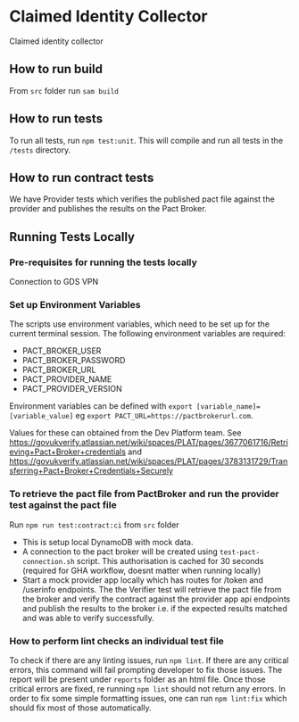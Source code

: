 # Claimed Identity Collector

Claimed identity collector

## How to run build

From `src` folder run `sam build` 

## How to run tests

To run all tests, run `npm test:unit`. This will compile and run all tests in the `/tests` directory.

## How to run contract tests

We have Provider tests which verifies the published pact file against the provider and publishes the results on the Pact Broker.
## Running Tests Locally
### Pre-requisites for running the tests locally

Connection to GDS VPN

### Set up Environment Variables
The scripts use environment variables, which need to be set up for the current terminal session.
The following environment variables are required:
- PACT_BROKER_USER
- PACT_BROKER_PASSWORD
- PACT_BROKER_URL
- PACT_PROVIDER_NAME
- PACT_PROVIDER_VERSION

Environment variables can be defined with `export [variable_name]=[variable_value]` eg `export PACT_URL=https://pactbrokerurl.com`.

Values for these can obtained from the Dev Platform team. See https://govukverify.atlassian.net/wiki/spaces/PLAT/pages/3677061716/Retrieving+Pact+Broker+credentials and https://govukverify.atlassian.net/wiki/spaces/PLAT/pages/3783131729/Transferring+Pact+Broker+Credentials+Securely

### To retrieve the pact file from PactBroker and run the provider test against the pact file
Run `npm run test:contract:ci` from `src` folder<br>

- This is setup local DynamoDB with mock data.
- A connection to the pact broker will be created using `test-pact-connection.sh` script. This authorisation is cached for 30 seconds (required for GHA workflow, doesnt matter when running locally)
- Start a mock provider app locally which has routes for /token and /userinfo endpoints.
The the Verifier test will retrieve the pact file from the broker and verify the contract against the provider app api endpoints and publish the results to the broker i.e. if the expected results matched and was able to verify successfully.

### How to perform lint checks an individual test file

To check if there are any linting issues, run `npm lint`. If there are any critical errors, this command 
will fail prompting developer to fix those issues. The report will be present under `reports` folder as an
html file. Once those critical errors are fixed, re running `npm lint` should not return any errors.
In order to fix some simple formatting issues, one can run `npm lint:fix` which should fix most of those automatically.

